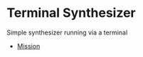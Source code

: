 # Terminal Synthesizer

Simple synthesizer running via a terminal

- [Mission](https://github.com/learnclang/3-terminal-synthesizer/wiki)
